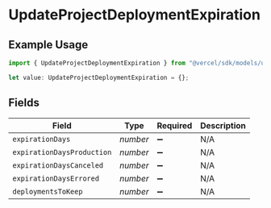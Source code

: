 # UpdateProjectDeploymentExpiration

## Example Usage

```typescript
import { UpdateProjectDeploymentExpiration } from "@vercel/sdk/models/updateprojectop.js";

let value: UpdateProjectDeploymentExpiration = {};
```

## Fields

| Field                      | Type                       | Required                   | Description                |
| -------------------------- | -------------------------- | -------------------------- | -------------------------- |
| `expirationDays`           | *number*                   | :heavy_minus_sign:         | N/A                        |
| `expirationDaysProduction` | *number*                   | :heavy_minus_sign:         | N/A                        |
| `expirationDaysCanceled`   | *number*                   | :heavy_minus_sign:         | N/A                        |
| `expirationDaysErrored`    | *number*                   | :heavy_minus_sign:         | N/A                        |
| `deploymentsToKeep`        | *number*                   | :heavy_minus_sign:         | N/A                        |